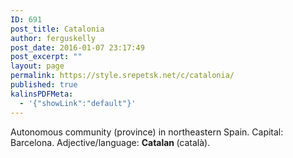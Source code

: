 ```yaml
---
ID: 691
post_title: Catalonia
author: ferguskelly
post_date: 2016-01-07 23:17:49
post_excerpt: ""
layout: page
permalink: https://style.srepetsk.net/c/catalonia/
published: true
kalinsPDFMeta:
  - '{"showLink":"default"}'
---
```

Autonomous community (province) in northeastern Spain. Capital: Barcelona. Adjective/language: <strong>Catalan </strong>(català).